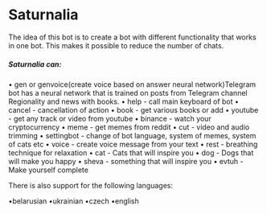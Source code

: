 # Saturnalia
The idea of this bot is to create a bot with different functionality that works in one bot. This makes it possible to reduce the number of chats.

##### Saturnalia can:
• gen or genvoice(create voice based on answer neural network)Telegram bot has a neural network that is trained on posts from Telegram channel Regionality and news with books.
• help - call main keyboard of bot
• cancel - cancellation of action
• book - get various books or add
• youtube - get any track or video from youtube
• binance - watch your cryptocurrency
• meme - get memes from reddit
• cut - video and audio trimming
• settingbot - change of bot language, system of memes, system of cats etc
• voice - create voice message from your text 
• rest - breathing technique for relaxation
• cat - Cats that will inspire you
• dog - Dogs that will make you happy
• sheva - something that will inspire you
• evtuh - Make yourself complete

There is also support for the following languages:

•belarusian
•ukrainian
•сzech
•english

